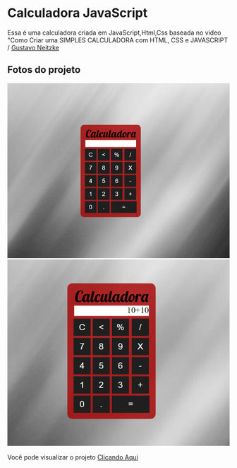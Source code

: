 <h1>Calculadora JavaScript</h1>

<p> Essa é uma calculadora criada em JavaScript,Html,Css baseada no video "Como Criar uma SIMPLES CALCULADORA com HTML, CSS e JAVASCRIPT / 
<a href="https://www.youtube.com/channel/UCd8w8Xlc9l8RZ5vHAEGKqWA"> Gustavo Neitzke </a> 
<br>
<h2>Fotos do projeto</h2>
<img width="650px" src="https://github.com/lluisinho/Calculadora-JS/blob/main/fotos%20do%20projeto/1.PNG?raw=true">
<img src="https://github.com/lluisinho/Calculadora-JS/blob/main/fotos%20do%20projeto/2.PNG?raw=true">


Você pode visualizar o projeto <a href="https://calculadora-luis.000webhostapp.com/">Clicando Aqui </a>
